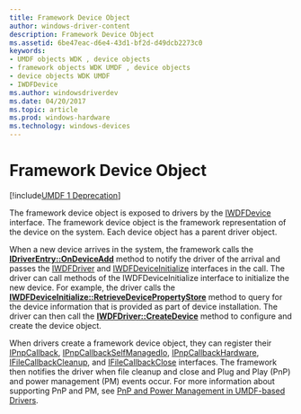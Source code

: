 ```yaml
---
title: Framework Device Object
author: windows-driver-content
description: Framework Device Object
ms.assetid: 6be47eac-d6e4-43d1-bf2d-d49dcb2273c0
keywords:
- UMDF objects WDK , device objects
- framework objects WDK UMDF , device objects
- device objects WDK UMDF
- IWDFDevice
ms.author: windowsdriverdev
ms.date: 04/20/2017
ms.topic: article
ms.prod: windows-hardware
ms.technology: windows-devices
---
```


# Framework Device Object


[!include[UMDF 1 Deprecation](../umdf-1-deprecation.md)]

The framework device object is exposed to drivers by the [IWDFDevice](https://msdn.microsoft.com/library/windows/hardware/ff556917) interface. The framework device object is the framework representation of the device on the system. Each device object has a parent driver object.

When a new device arrives in the system, the framework calls the [**IDriverEntry::OnDeviceAdd**](https://msdn.microsoft.com/library/windows/hardware/ff554896) method to notify the driver of the arrival and passes the [IWDFDriver](https://msdn.microsoft.com/library/windows/hardware/ff558893) and [IWDFDeviceInitialize](https://msdn.microsoft.com/library/windows/hardware/ff556965) interfaces in the call. The driver can call methods of the IWDFDeviceInitialize interface to initialize the new device. For example, the driver calls the [**IWDFDeviceInitialize::RetrieveDevicePropertyStore**](https://msdn.microsoft.com/library/windows/hardware/ff556982) method to query for the device information that is provided as part of device installation. The driver can then call the [**IWDFDriver::CreateDevice**](https://msdn.microsoft.com/library/windows/hardware/ff558899) method to configure and create the device object.

When drivers create a framework device object, they can register their [IPnpCallback](https://msdn.microsoft.com/library/windows/hardware/ff556762), [IPnpCallbackSelfManagedIo](https://msdn.microsoft.com/library/windows/hardware/ff556776), [IPnpCallbackHardware](https://msdn.microsoft.com/library/windows/hardware/ff556764), [IFileCallbackCleanup](https://msdn.microsoft.com/library/windows/hardware/ff554902), and [IFileCallbackClose](https://msdn.microsoft.com/library/windows/hardware/ff554907) interfaces. The framework then notifies the driver when file cleanup and close and Plug and Play (PnP) and power management (PM) events occur. For more information about supporting PnP and PM, see [PnP and Power Management in UMDF-based Drivers](pnp-and-power-management-in-umdf-drivers.md).

 

 





